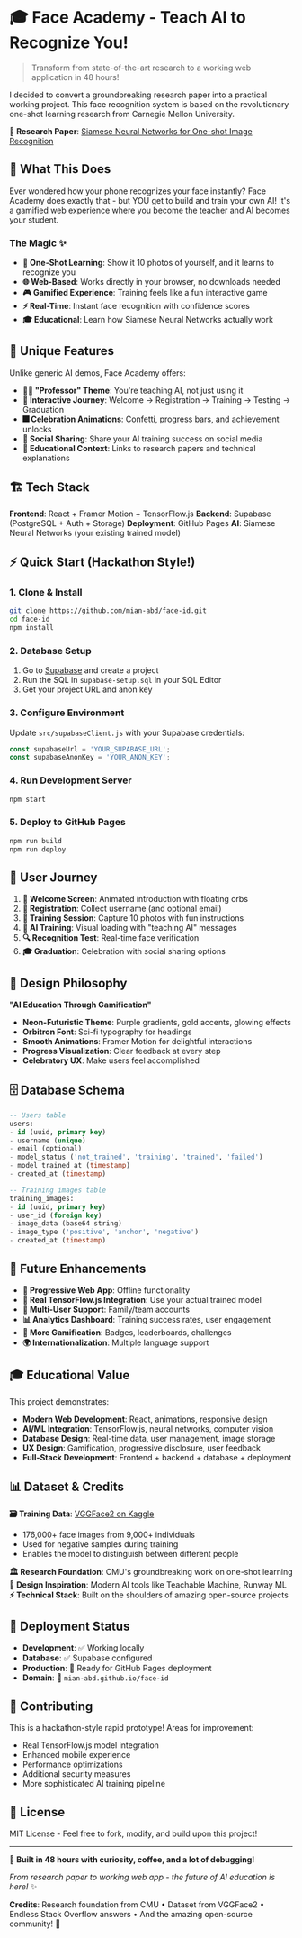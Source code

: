 # 🎓 Face Academy - Teach AI to Recognize You!

> Transform from state-of-the-art research to a working web application in 48 hours! 

I decided to convert a groundbreaking research paper into a practical working project. This face recognition system is based on the revolutionary one-shot learning research from Carnegie Mellon University.

**📄 Research Paper**: [Siamese Neural Networks for One-shot Image Recognition](https://www.cs.cmu.edu/~rsalakhu/papers/oneshot1.pdf)

## 🚀 What This Does

Ever wondered how your phone recognizes your face instantly? Face Academy does exactly that - but YOU get to build and train your own AI! It's a gamified web experience where you become the teacher and AI becomes your student.

### The Magic ✨

- **🎯 One-Shot Learning**: Show it 10 photos of yourself, and it learns to recognize you
- **🌐 Web-Based**: Works directly in your browser, no downloads needed
- **🎮 Gamified Experience**: Training feels like a fun interactive game
- **⚡ Real-Time**: Instant face recognition with confidence scores
- **🎓 Educational**: Learn how Siamese Neural Networks actually work

## 🎨 Unique Features

Unlike generic AI demos, Face Academy offers:

- **👨‍🎓 "Professor" Theme**: You're teaching AI, not just using it
- **🎪 Interactive Journey**: Welcome → Registration → Training → Testing → Graduation
- **🎆 Celebration Animations**: Confetti, progress bars, and achievement unlocks
- **📱 Social Sharing**: Share your AI training success on social media
- **🔬 Educational Context**: Links to research papers and technical explanations

## 🏗️ Tech Stack

**Frontend**: React + Framer Motion + TensorFlow.js
**Backend**: Supabase (PostgreSQL + Auth + Storage)
**Deployment**: GitHub Pages
**AI**: Siamese Neural Networks (your existing trained model)

## ⚡ Quick Start (Hackathon Style!)

### 1. Clone & Install
```bash
git clone https://github.com/mian-abd/face-id.git
cd face-id
npm install
```

### 2. Database Setup
1. Go to [Supabase](https://supabase.com) and create a project
2. Run the SQL in `supabase-setup.sql` in your SQL Editor
3. Get your project URL and anon key

### 3. Configure Environment
Update `src/supabaseClient.js` with your Supabase credentials:
```javascript
const supabaseUrl = 'YOUR_SUPABASE_URL';
const supabaseAnonKey = 'YOUR_ANON_KEY';
```

### 4. Run Development Server
```bash
npm start
```

### 5. Deploy to GitHub Pages
```bash
npm run build
npm run deploy
```

## 🎯 User Journey

1. **🎊 Welcome Screen**: Animated introduction with floating orbs
2. **📝 Registration**: Collect username (and optional email)
3. **📸 Training Session**: Capture 10 photos with fun instructions
4. **🧠 AI Training**: Visual loading with "teaching AI" messages
5. **🔍 Recognition Test**: Real-time face verification
6. **🎓 Graduation**: Celebration with social sharing options

## 🎨 Design Philosophy

**"AI Education Through Gamification"**

- **Neon-Futuristic Theme**: Purple gradients, gold accents, glowing effects
- **Orbitron Font**: Sci-fi typography for headings
- **Smooth Animations**: Framer Motion for delightful interactions
- **Progress Visualization**: Clear feedback at every step
- **Celebratory UX**: Make users feel accomplished

## 🗄️ Database Schema

```sql
-- Users table
users:
- id (uuid, primary key)
- username (unique)
- email (optional)
- model_status ('not_trained', 'training', 'trained', 'failed')
- model_trained_at (timestamp)
- created_at (timestamp)

-- Training images table  
training_images:
- id (uuid, primary key)
- user_id (foreign key)
- image_data (base64 string)
- image_type ('positive', 'anchor', 'negative')
- created_at (timestamp)
```

## 🔮 Future Enhancements

- **📱 Progressive Web App**: Offline functionality
- **🤖 Real TensorFlow.js Integration**: Use your actual trained model
- **👥 Multi-User Support**: Family/team accounts
- **📊 Analytics Dashboard**: Training success rates, user engagement
- **🎪 More Gamification**: Badges, leaderboards, challenges
- **🌍 Internationalization**: Multiple language support

## 🎓 Educational Value

This project demonstrates:
- **Modern Web Development**: React, animations, responsive design
- **AI/ML Integration**: TensorFlow.js, neural networks, computer vision
- **Database Design**: Real-time data, user management, image storage
- **UX Design**: Gamification, progressive disclosure, user feedback
- **Full-Stack Development**: Frontend + backend + database + deployment

## 📊 Dataset & Credits

**🗃️ Training Data**: [VGGFace2 on Kaggle](https://www.kaggle.com/datasets/hearfool/vggface2)
- 176,000+ face images from 9,000+ individuals
- Used for negative samples during training
- Enables the model to distinguish between different people

**🏛️ Research Foundation**: CMU's groundbreaking work on one-shot learning
**🎨 Design Inspiration**: Modern AI tools like Teachable Machine, Runway ML
**⚡ Technical Stack**: Built on the shoulders of amazing open-source projects

## 🚦 Deployment Status

- **Development**: ✅ Working locally
- **Database**: ✅ Supabase configured
- **Production**: 🔄 Ready for GitHub Pages deployment
- **Domain**: 🎯 `mian-abd.github.io/face-id`

## 🤝 Contributing

This is a hackathon-style rapid prototype! Areas for improvement:
- Real TensorFlow.js model integration
- Enhanced mobile experience
- Performance optimizations
- Additional security measures
- More sophisticated AI training pipeline

## 📝 License

MIT License - Feel free to fork, modify, and build upon this project!

---

**🎯 Built in 48 hours with curiosity, coffee, and a lot of debugging!**

*From research paper to working web app - the future of AI education is here!* ✨

**Credits**: Research foundation from CMU • Dataset from VGGFace2 • Endless Stack Overflow answers • And the amazing open-source community! 🙏